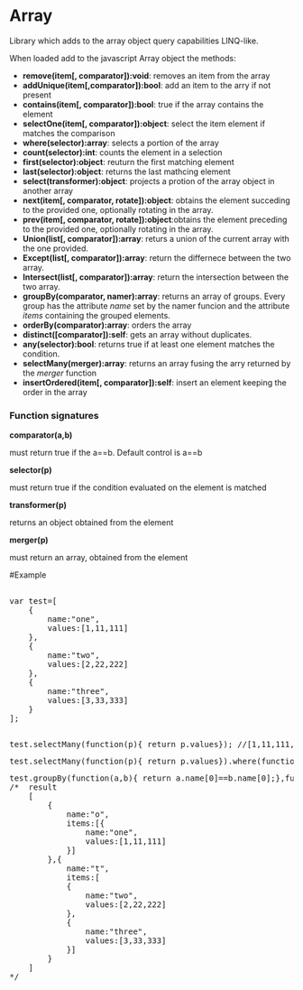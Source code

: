 # Array
Library which adds to the array object query capabilities LINQ-like.

When loaded add to the javascript Array object the methods:

- **remove(item[, comparator]):void**: removes an item from the array
- **addUnique(item[,comparator]):bool**: add an item to the arry if not present
- **contains(item[, comparator]):bool**: true if the array contains the element
- **selectOne(item[, comparator]):object**: select the item element if matches the comparison
- **where(selector):array**: selects a portion of the array
- **count(selector):int**: counts the element in a selection
- **first(selector):object**: reuturn the first matching element
- **last(selector):object**: returns the last mathcing element
- **select(transformer):object**: projects a protion of the array object in another array
- **next(item[, comparator, rotate]):object**: obtains the element succeding to the provided one, optionally rotating in the array.
- **prev(item[, comparator, rotate]):object**:obtains the element preceding to the provided one, optionally rotating in the array.
- **Union(list[, comparator]):array**: returs a union of the current array with the one provided.
- **Except(list[, comparator]):array**: return the differnece between the two array.
- **Intersect(list[, comparator]):array**: return the intersection between the two array.
- **groupBy(comparator, namer):array**: returns an array of groups. Every group has the attribute _name_ set by the namer funcion and the attribute _items_ containing the grouped elements.
- **orderBy(comparator):array**: orders the array
- **distinct([comparator]):self**: gets an array without duplicates.
- **any(selector):bool**: returns true if at least one element matches the condition.
- **selectMany(merger):array**: returns an array fusing the arry returned by the _merger_ function
- **insertOrdered(item[, comparator]):self**: insert an element keeping the order in the array

### Function signatures

**comparator(a,b)** 

must return true if the a==b. Default control is a==b

**selector(p)**

must return true if the condition evaluated on the element is matched

**transformer(p)**

returns an object obtained from the element

**merger(p)**

must return an array, obtained from the element

#Example

<pre>

var test=[
	{
		name:"one",
		values:[1,11,111]
	},
	{
		name:"two",
		values:[2,22,222]
	},
	{
		name:"three",
		values:[3,33,333]
	}
];

</pre>

<pre>
test.selectMany(function(p){ return p.values}); //[1,11,111,2,22,222,3,33,333]
</pre>
<pre>
test.selectMany(function(p){ return p.values}).where(function(p){return p<10}); //[1,2,3]
</pre>

<pre>
test.groupBy(function(a,b){ return a.name[0]==b.name[0];},funcion(p){return p.items.first().name[0];})
/*	result
	[
		{
			name:"o", 
			items:[{
				name:"one",
				values:[1,11,111]
			}]
		},{
			name:"t", 
			items:[
			{
				name:"two",
				values:[2,22,222]
			},
			{
				name:"three",
				values:[3,33,333]
			}]
		}
	]
*/
</pre>
